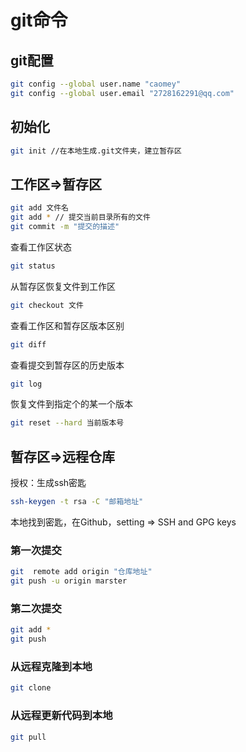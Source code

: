 # git命令

## git配置

```bash
git config --global user.name "caomey"
git config --global user.email "2728162291@qq.com"
```

## 初始化

```bash
git init //在本地生成.git文件夹，建立暂存区
```

## 工作区=>暂存区

```bash
git add 文件名
git add * // 提交当前目录所有的文件
git commit -m "提交的描述"
```

查看工作区状态

```bash
git status
```

从暂存区恢复文件到工作区

```bash
git checkout 文件
```

查看工作区和暂存区版本区别

```bash
git diff
```

查看提交到暂存区的历史版本

```bash
git log
```

恢复文件到指定个的某一个版本

```bash
git reset --hard 当前版本号
```

## 暂存区=>远程仓库

授权：生成ssh密匙

```bash
ssh-keygen -t rsa -C "邮箱地址"
```

本地找到密匙，在Github，setting => SSH and GPG keys

### 第一次提交

```bash
git  remote add origin "仓库地址"
git push -u origin marster
```

### 第二次提交

```bash
git add *
git push
```

### 从远程克隆到本地

```bash
git clone 
```

### 从远程更新代码到本地

```bash
git pull
```


